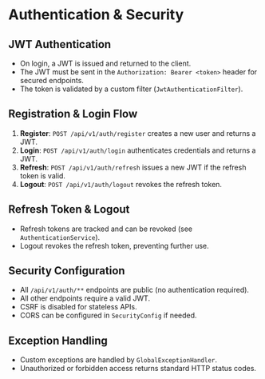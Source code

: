 # Authentication & Security

## JWT Authentication

- On login, a JWT is issued and returned to the client.
- The JWT must be sent in the `Authorization: Bearer <token>` header for secured endpoints.
- The token is validated by a custom filter (`JwtAuthenticationFilter`).

## Registration & Login Flow

1. **Register**: `POST /api/v1/auth/register` creates a new user and returns a JWT.
2. **Login**: `POST /api/v1/auth/login` authenticates credentials and returns a JWT.
3. **Refresh**: `POST /api/v1/auth/refresh` issues a new JWT if the refresh token is valid.
4. **Logout**: `POST /api/v1/auth/logout` revokes the refresh token.

## Refresh Token & Logout

- Refresh tokens are tracked and can be revoked (see `AuthenticationService`).
- Logout revokes the refresh token, preventing further use.

## Security Configuration

- All `/api/v1/auth/**` endpoints are public (no authentication required).
- All other endpoints require a valid JWT.
- CSRF is disabled for stateless APIs.
- CORS can be configured in `SecurityConfig` if needed.

## Exception Handling

- Custom exceptions are handled by `GlobalExceptionHandler`.
- Unauthorized or forbidden access returns standard HTTP status codes.

